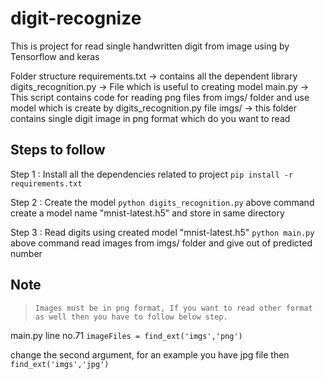 # digit-recognize
This is project for read single handwritten digit from image using by Tensorflow and keras 

Folder structure 
requirements.txt -> contains all the dependent library
digits_recognition.py -> File which is useful to creating model
main.py -> This script contains code for reading png files from imgs/ folder and use model which is create by digits_recognition.py file
imgs/ -> this folder contains single digit image in png format which do you want to read 

## Steps to follow 
Step 1 : Install all the dependencies related to project
    `pip install -r requirements.txt`

Step 2 : Create the model
    `python digits_recognition.py`
    above command create a model name "mnist-latest.h5" and store in same directory

Step 3 : Read digits using created model "mnist-latest.h5"
    `python main.py`
    above command read images from imgs/ folder and give out of predicted number

## Note
> `Images must be in png format, If you want to read other format as well then you have to follow below step.`

main.py line no.71
`imageFiles = find_ext('imgs','png')`

change the second argument, for an example you have jpg file then `find_ext('imgs','jpg')`
